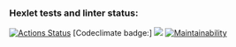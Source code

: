 ### Hexlet tests and linter status:
[![Actions Status](https://github.com/ShaganKonstantin/frontend-project-11/actions/workflows/hexlet-check.yml/badge.svg)](https://github.com/ShaganKonstantin/frontend-project-11/actions)
[Codeclimate badge:]
<a href="https://codeclimate.com/github/ShaganKonstantin/frontend-project-11/maintainability"><img src="https://api.codeclimate.com/v1/badges/ab913094c0aa4569108c/maintainability" /></a>
[![Maintainability](https://api.codeclimate.com/v1/badges/7bcded4e108acd4f0941/maintainability)](https://codeclimate.com/github/ShaganKonstantin/frontend-project-11/maintainability)